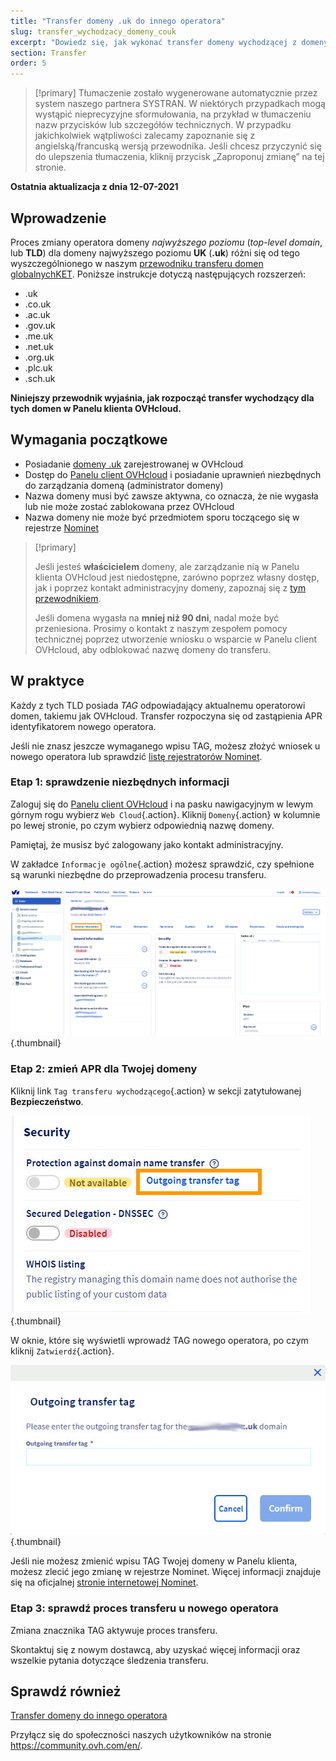 ```yaml
---
title: "Transfer domeny .uk do innego operatora"
slug: transfer_wychodzacy_domeny_couk
excerpt: "Dowiedz się, jak wykonać transfer domeny wychodzącej z domeny UK do innego operatora"
section: Transfer
order: 5
---
```


> [!primary]
> Tłumaczenie zostało wygenerowane automatycznie przez system naszego partnera SYSTRAN. W niektórych przypadkach mogą wystąpić nieprecyzyjne sformułowania, na przykład w tłumaczeniu nazw przycisków lub szczegółów technicznych. W przypadku jakichkolwiek wątpliwości zalecamy zapoznanie się z angielską/francuską wersją przewodnika. Jeśli chcesz przyczynić się do ulepszenia tłumaczenia, kliknij przycisk „Zaproponuj zmianę” na tej stronie.
> 

**Ostatnia aktualizacja z dnia 12-07-2021**

## Wprowadzenie

Proces zmiany operatora domeny *najwyższego poziomu* (*top-level domain*, lub **TLD**) dla domeny najwyższego poziomu **UK** (**.uk**) różni się od tego wyszczególnionego w naszym [przewodniku transferu domen globalnychKET](../transfer_wychodzacy_domeny_globalnej_lub_geograficznej/). Poniższe instrukcje dotyczą następujących rozszerzeń:

- .uk
- .co.uk
- .ac.uk
- .gov.uk
- .me.uk
- .net.uk
- .org.uk
- .plc.uk
- .sch.uk

**Niniejszy przewodnik wyjaśnia, jak rozpocząć transfer wychodzący dla tych domen w Panelu klienta OVHcloud.**

## Wymagania początkowe

- Posiadanie [domeny .uk](https://www.ovh.pl/domeny/) zarejestrowanej w OVHcloud
- Dostęp do [Panelu client OVHcloud](https://www.ovh.com/auth/?action=gotomanager&from=https://www.ovh.pl/&ovhSubsidiary=pl) i posiadanie uprawnień niezbędnych do zarządzania domeną (administrator domeny)
- Nazwa domeny musi być zawsze aktywna, co oznacza, że nie wygasła lub nie może zostać zablokowana przez OVHcloud
- Nazwa domeny nie może być przedmiotem sporu toczącego się w rejestrze [Nominet](https://www.nominet.uk/)

> [!primary]
>
> Jeśli jesteś **właścicielem** domeny, ale zarządzanie nią w Panelu klienta OVHcloud jest niedostępne, zarówno poprzez własny dostęp, jak i poprzez kontakt administracyjny domeny, zapoznaj się z [tym przewodnikiem](../../customer/zarzadzanie_kontaktami/#przypadek-wlasciciela-domeny).
>
> Jeśli domena wygasła na **mniej niż 90 dni**, nadal może być przeniesiona. Prosimy o kontakt z naszym zespołem pomocy technicznej poprzez utworzenie wniosku o wsparcie w Panelu client OVHcloud, aby odblokować nazwę domeny do transferu.
>

## W praktyce

Każdy z tych TLD posiada *TAG* odpowiadający aktualnemu operatorowi domen, takiemu jak OVHcloud. Transfer rozpoczyna się od zastąpienia APR identyfikatorem nowego operatora.

Jeśli nie znasz jeszcze wymaganego wpisu TAG, możesz złożyć wniosek u nowego operatora lub sprawdzić [listę rejestratorów Nominet](https://registrars.nominet.uk/uk-namespace/registrar-agreement/list-of-registrars/).

### Etap 1: sprawdzenie niezbędnych informacji

Zaloguj się do [Panelu client OVHcloud](https://www.ovh.com/auth/?action=gotomanager&from=https://www.ovh.pl/&ovhSubsidiary=pl) i na pasku nawigacyjnym w lewym górnym rogu wybierz `Web Cloud`{.action}. Kliknij `Domeny`{.action} w kolumnie po lewej stronie, po czym wybierz odpowiednią nazwę domeny.

Pamiętaj, że musisz być zalogowany jako kontakt administracyjny.

W zakładce `Informacje ogólne`{.action} możesz sprawdzić, czy spełnione są warunki niezbędne do przeprowadzenia procesu transferu.

![transfer wychodzący](images/img_4266.jpg){.thumbnail}

### Etap 2: zmień APR dla Twojej domeny

Kliknij link `Tag transferu wychodzącego`{.action} w sekcji zatytułowanej **Bezpieczeństwo**.

![transfer wychodzący](images/img_4267.jpg){.thumbnail}

W oknie, które się wyświetli wprowadź TAG nowego operatora, po czym kliknij `Zatwierdź`{.action}.

![transfer wychodzący](images/img_4268.jpg){.thumbnail}

Jeśli nie możesz zmienić wpisu TAG Twojej domeny w Panelu klienta, możesz zlecić jego zmianę w rejestrze Nominet. Więcej informacji znajduje się na oficjalnej [stronie internetowej Nominet](https://www.nominet.uk/domain-support/).

### Etap 3: sprawdź proces transferu u nowego operatora

Zmiana znacznika TAG aktywuje proces transferu.

Skontaktuj się z nowym dostawcą, aby uzyskać więcej informacji oraz wszelkie pytania dotyczące śledzenia transferu.

## Sprawdź również

[Transfer domeny do innego operatora](../transfer_wychodzacy_domeny_globalnej_lub_geograficznej/)

Przyłącz się do społeczności naszych użytkowników na stronie <https://community.ovh.com/en/>.
